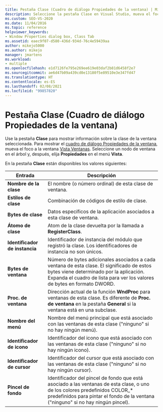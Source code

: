 ```yaml
---
title: Pestaña Clase (Cuadro de diálogo Propiedades de la ventana) | Microsoft Docs
description: Seleccione la pestaña Clase en Visual Studio, mueva el foco a la ventana de la vista Ventanas, seleccione un nodo de ventana y elija Vista > Propiedades para ver el cuadro de diálogo Propiedades de la ventana.
ms.custom: SEO-VS-2020
ms.date: 11/04/2016
ms.topic: reference
helpviewer_keywords:
- Window Properties dialog box, Class Tab
ms.assetid: eaec9f07-d580-436d-934d-76c4e59439aa
author: mikejo5000
ms.author: mikejo
manager: jmartens
ms.workload:
- multiple
ms.openlocfilehash: e1d7126fe795e269ee619e03daf2b81d6458f2e7
ms.sourcegitcommit: ae6d47b09a439cd0e13180f5e89510e3e347fd47
ms.translationtype: HT
ms.contentlocale: es-ES
ms.lasthandoff: 02/08/2021
ms.locfileid: "99857820"
---
```

# <a name="class-tab-window-properties-dialog-box"></a>Pestaña Clase (Cuadro de diálogo Propiedades de la ventana)
Use la pestaña **Clase** para mostrar información sobre la clase de la ventana seleccionada. Para mostrar el [cuadro de diálogo Propiedades de la ventana](../debugger/window-properties-dialog-box.md), mueva el foco a la ventana [Vista Ventanas](../debugger/windows-view.md). Seleccione un nodo de ventana en el árbol y, después, elija **Propiedades** en el menú **Vista**.

 En la pestaña **Clase** están disponibles los valores siguientes:

|Entrada|Descripción|
|-----------|-----------------|
|**Nombre de la clase**|El nombre (o número ordinal) de esta clase de ventana.|
|**Estilos de clase**|Combinación de códigos de estilo de clase.|
|**Bytes de clase**|Datos específicos de la aplicación asociados a esta clase de ventana.|
|**Átomo de clase**|Atom de la clase devuelta por la llamada a **RegisterClass**.|
|**Identificador de instancia**|Identificador de instancia del módulo que registró la clase. Los identificadores de instancia no son únicos.|
|**Bytes de ventana**|Número de bytes adicionales asociados a cada ventana de esta clase. El significado de estos bytes viene determinado por la aplicación. Expanda el cuadro de lista para ver los valores de bytes en formato DWORD.|
|**Proc. de ventana**|Dirección actual de la función **WndProc** para ventanas de esta clase. Es diferente de **Proc. de ventana** en la pestaña **General** si la ventana está en una subclase.|
|**Nombre del menú**|Nombre del menú principal que está asociado con las ventanas de esta clase ("ninguno" si no hay ningún menú).|
|**Identificador de icono**|Identificador del icono que está asociado con las ventanas de esta clase ("ninguno" si no hay ningún icono).|
|**Identificador de cursor**|Identificador del cursor que está asociado con las ventanas de esta clase ("ninguno" si no hay ningún cursor).|
|**Pincel de fondo**|Identificador del pincel de fondo que está asociado a las ventanas de esta clase, o uno de los colores predefinidos COLOR_* predefinidos para pintar el fondo de la ventana ("ninguno" si no hay ningún pincel).|
